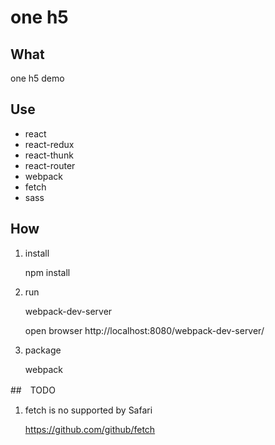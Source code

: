 # one h5

## What

one h5 demo

## Use
-	react
-	react-redux
-	react-thunk
-	react-router
-	webpack
-	fetch
-	sass

## How

1. install
   
	npm install

2. run

	webpack-dev-server

	open browser http://localhost:8080/webpack-dev-server/

3. package
	
	webpack


##　TODO
1. fetch is no supported by Safari

	https://github.com/github/fetch
